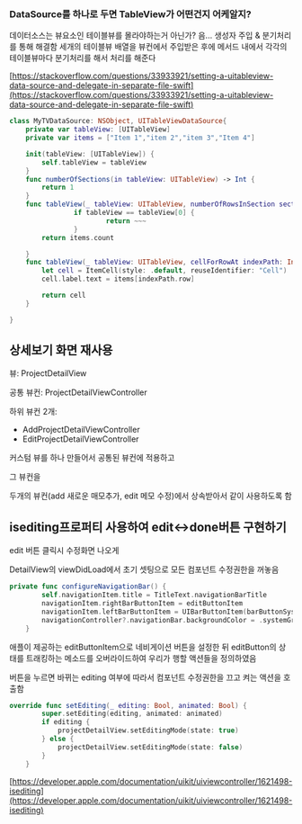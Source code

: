 ### DataSource를 하나로 두면 TableView가 어떤건지 어케알지?

데이터소스는 뷰요소인 테이블뷰를 몰라야하는거 아닌가? 
음... 생성자 주입 & 분기처리를 통해 해결함
세개의 테이블뷰 배열을 뷰컨에서 주입받은 후에 
메서드 내에서 각각의 테이블뷰마다 분기처리를 해서 처리를 해준다

[https://stackoverflow.com/questions/33933921/setting-a-uitableview-data-source-and-delegate-in-separate-file-swift](https://stackoverflow.com/questions/33933921/setting-a-uitableview-data-source-and-delegate-in-separate-file-swift)

```swift
class MyTVDataSource: NSObject, UITableViewDataSource{
    private var tableView: [UITableView]
    private var items = ["Item 1","item 2","item 3","Item 4"]

    init(tableView: [UITableView]) {
        self.tableView = tableView
    }
    func numberOfSections(in tableView: UITableView) -> Int {
        return 1
    }
    func tableView(_ tableView: UITableView, numberOfRowsInSection section: Int) -> Int {
                if tableView == tableView[0] {
                        return ~~~
                }
        return items.count

    }
    func tableView(_ tableView: UITableView, cellForRowAt indexPath: IndexPath) -> UITableViewCell {
        let cell = ItemCell(style: .default, reuseIdentifier: "Cell")
        cell.label.text = items[indexPath.row]

        return cell
    }

}
```
## 상세보기 화면 재사용

뷰: ProjectDetailView

공통 뷰컨: ProjectDetailViewController

하위 뷰컨 2개: 

- AddProjectDetailViewController
- EditProjectDetailViewController

커스텀 뷰를 하나 만들어서 공통된 뷰컨에 적용하고

그 뷰컨을 

두개의 뷰컨(add 새로운 매모추가, edit 메모 수정)에서 상속받아서 같이 사용하도록 함
## isediting프로퍼티 사용하여 edit<->done버튼 구현하기
edit 버튼 클릭시 수정화면 나오게

DetailView의 viewDidLoad에서 초기 셋팅으로 모든 컴포넌트 수정권한을 꺼놓음

```swift
private func configureNavigationBar() {
        self.navigationItem.title = TitleText.navigationBarTitle
        navigationItem.rightBarButtonItem = editButtonItem
        navigationItem.leftBarButtonItem = UIBarButtonItem(barButtonSystemItem: .cancel, target: self, action: #selector(didTapCancelButton))
        navigationController?.navigationBar.backgroundColor = .systemGray6
    }
```

애플이 제공하는 editButtonItem으로 네비게이션 버튼을 설정한 뒤 editButton의 상태를 트래킹하는 메소드를 오버라이드하여 우리가 행할 액션들을 정의하였음

버튼을 누르면 바뀌는 editing 여부에 따라서 
컴포넌트 수정권한을 끄고 켜는 액션을 호출함 

```swift
override func setEditing(_ editing: Bool, animated: Bool) {
        super.setEditing(editing, animated: animated)
        if editing {
            projectDetailView.setEditingMode(state: true)
        } else {
            projectDetailView.setEditingMode(state: false)
        }
    }
```

[https://developer.apple.com/documentation/uikit/uiviewcontroller/1621498-isediting](https://developer.apple.com/documentation/uikit/uiviewcontroller/1621498-isediting)
